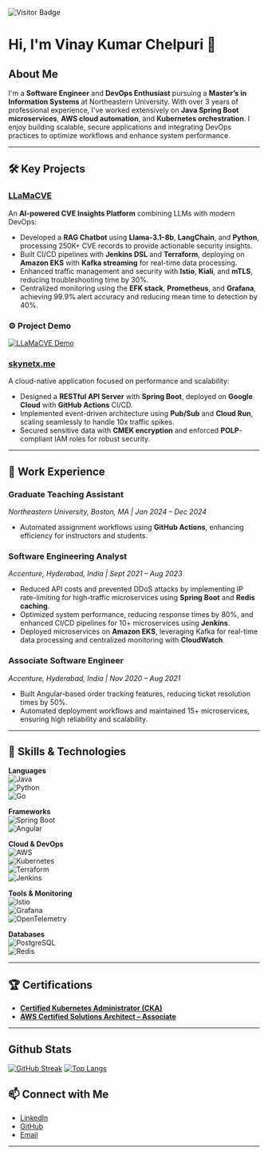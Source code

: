 ![Visitor Badge](https://visitor-badge.laobi.icu/badge?page_id=vk-NEU7)

# Hi, I'm Vinay Kumar Chelpuri 👋

## About Me  
I'm a **Software Engineer** and **DevOps Enthusiast** pursuing a **Master’s in Information Systems** at Northeastern University. With over 3 years of professional experience, I've worked extensively on **Java Spring Boot microservices**, **AWS cloud automation**, and **Kubernetes orchestration**. I enjoy building scalable, secure applications and integrating DevOps practices to optimize workflows and enhance system performance.

---

## 🛠️ Key Projects  
### **[LLaMaCVE](https://github.com/vk-NEU7/llamacve)**  
An **AI-powered CVE Insights Platform** combining LLMs with modern DevOps:  
- Developed a **RAG Chatbot** using **Llama-3.1-8b**, **LangChain**, and **Python**, processing 250K+ CVE records to provide actionable security insights.  
- Built CI/CD pipelines with **Jenkins DSL** and **Terraform**, deploying on **Amazon EKS** with **Kafka streaming** for real-time data processing.  
- Enhanced traffic management and security with **Istio**, **Kiali**, and **mTLS**, reducing troubleshooting time by 30%.  
- Centralized monitoring using the **EFK stack**, **Prometheus**, and **Grafana**, achieving 99.9% alert accuracy and reducing mean time to detection by 40%.
### ⚙ Project Demo
[![LLaMaCVE Demo](https://img.youtube.com/vi/WlghN6UE7YA/0.jpg)](https://www.youtube.com/watch?v=WlghN6UE7YA)

### **[skynetx.me](https://github.com/vk-NEU7/skynetx)**  
A cloud-native application focused on performance and scalability:  
- Designed a **RESTful API Server** with **Spring Boot**, deployed on **Google Cloud** with **GitHub Actions** CI/CD.  
- Implemented event-driven architecture using **Pub/Sub** and **Cloud Run**, scaling seamlessly to handle 10x traffic spikes.  
- Secured sensitive data with **CMEK encryption** and enforced **POLP**-compliant IAM roles for robust security.  

---

## 💼 Work Experience  

### **Graduate Teaching Assistant**  
*Northeastern University, Boston, MA | Jan 2024 – Dec 2024*  
- Automated assignment workflows using **GitHub Actions**, enhancing efficiency for instructors and students.  

### **Software Engineering Analyst**  
*Accenture, Hyderabad, India | Sept 2021 – Aug 2023*  
- Reduced API costs and prevented DDoS attacks by implementing IP rate-limiting for high-traffic microservices using **Spring Boot** and **Redis caching**.  
- Optimized system performance, reducing response times by 80%, and enhanced CI/CD pipelines for 10+ microservices using **Jenkins**.  
- Deployed microservices on **Amazon EKS**, leveraging Kafka for real-time data processing and centralized monitoring with **CloudWatch**.  

### **Associate Software Engineer**  
*Accenture, Hyderabad, India | Nov 2020 – Aug 2021*  
- Built Angular-based order tracking features, reducing ticket resolution times by 50%.  
- Automated deployment workflows and maintained 15+ microservices, ensuring high reliability and scalability.  

---

## 🔧 Skills & Technologies  

**Languages**  
![Java](https://img.shields.io/badge/Java-ED8B00?logo=java&logoColor=white)  
![Python](https://img.shields.io/badge/Python-3776AB?logo=python&logoColor=white)  
![Go](https://img.shields.io/badge/Go-00ADD8?logo=go&logoColor=white)  

**Frameworks**  
![Spring Boot](https://img.shields.io/badge/Spring%20Boot-6DB33F?logo=spring-boot&logoColor=white)  
![Angular](https://img.shields.io/badge/Angular-DD0031?logo=angular&logoColor=white)  

**Cloud & DevOps**  
![AWS](https://img.shields.io/badge/Amazon%20AWS-232F3E?logo=amazon-aws&logoColor=white)  
![Kubernetes](https://img.shields.io/badge/Kubernetes-326CE5?logo=kubernetes&logoColor=white)  
![Terraform](https://img.shields.io/badge/Terraform-623CE4?logo=terraform&logoColor=white)  
![Jenkins](https://img.shields.io/badge/Jenkins-D24939?logo=jenkins&logoColor=white)  

**Tools & Monitoring**  
![Istio](https://img.shields.io/badge/Istio-466BB0?logo=istio&logoColor=white)  
![Grafana](https://img.shields.io/badge/Grafana-F46800?logo=grafana&logoColor=white)  
![OpenTelemetry](https://img.shields.io/badge/OpenTelemetry-3b82f6?logo=openTelemetry&logoColor=white)  

**Databases**  
![PostgreSQL](https://img.shields.io/badge/PostgreSQL-336791?logo=postgresql&logoColor=white)  
![Redis](https://img.shields.io/badge/Redis-DC382D?logo=redis&logoColor=white)  

---

## 🏆 Certifications  
- **[Certified Kubernetes Administrator (CKA)](https://www.credly.com/badges/f9dbfb32-638e-4e76-920f-76bab53b0bd5)**  
- **[AWS Certified Solutions Architect – Associate](https://www.credly.com/badges/dc7191b3-c081-4328-8c9b-d33d5dd0885a/public_url)**  

---

## Github Stats
[![GitHub Streak](https://streak-stats.demolab.com/?user=vk-NEU7)](https://git.io/streak-stats)
[![Top Langs](https://github-readme-stats.vercel.app/api/top-langs/?username=vk-NEU7&layout=compact&theme=vision-friendly-dark)](https://github.com/anuraghazra/github-readme-stats)


## 📫 Connect with Me  
- [LinkedIn](https://linkedin.com/in/vinaychelpuri)  
- [GitHub](https://github.com/vk-NEU7)  
- [Email](mailto:chelpuri.v@northeastern.edu)  

---

